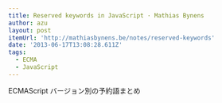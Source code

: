 ```yaml
---
title: Reserved keywords in JavaScript · Mathias Bynens
author: azu
layout: post
itemUrl: 'http://mathiasbynens.be/notes/reserved-keywords'
date: '2013-06-17T13:08:28.611Z'
tags:
  - ECMA
  - JavaScript
---
```

ECMAScript バージョン別の予約語まとめ
